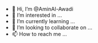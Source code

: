 - 👋 Hi, I’m @AminAl-Awadi
- 👀 I’m interested in ...
- 🌱 I’m currently learning ...
- 💞️ I’m looking to collaborate on ...
- 📫 How to reach me ...

<!---
AminAl-Awadi/AminAl-Awadi is a ✨ special ✨ repository because its `README.md` (this file) appears on your GitHub profile.
You can click the Preview link to take a look at your changes.
--->
